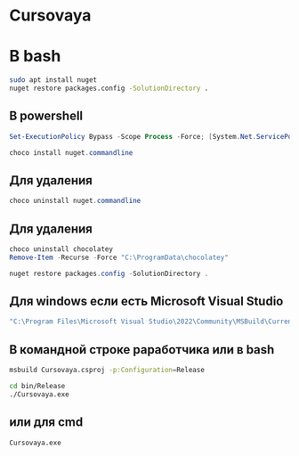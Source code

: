# Cursovaya

# В bash
```bash
sudo apt install nuget
nuget restore packages.config -SolutionDirectory .
```

## В powershell
```powershell
Set-ExecutionPolicy Bypass -Scope Process -Force; [System.Net.ServicePointManager]::SecurityProtocol = [System.Net.SecurityProtocolType]::Tls12; iex ((New-Object System.Net.WebClient).DownloadString('https://community.chocolatey.org/install.ps1'))

choco install nuget.commandline
```
## Для удаления
```powershell
choco uninstall nuget.commandline
```

## Для удаления
```powershell
choco uninstall chocolatey
Remove-Item -Recurse -Force "C:\ProgramData\chocolatey"
```

```powershell
nuget restore packages.config -SolutionDirectory .
```


## Для windows если есть Microsoft Visual Studio
```cmd
"C:\Program Files\Microsoft Visual Studio\2022\Community\MSBuild\Current\Bin\MSBuild.exe" Cursovaya.csproj -p:Configuration=Release
```

## В командной строке раработчика или в bash
```bash
msbuild Cursovaya.csproj -p:Configuration=Release
```

```bash
cd bin/Release
./Cursovaya.exe 
```

## или для cmd
```cmd
Cursovaya.exe
```